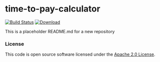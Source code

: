 
# time-to-pay-calculator

[![Build Status](https://travis-ci.org/hmrc/time-to-pay-calculator.svg?branch=master)](https://travis-ci.org/hmrc/time-to-pay-calculator) [ ![Download](https://api.bintray.com/packages/hmrc/releases/time-to-pay-calculator/images/download.svg) ](https://bintray.com/hmrc/releases/time-to-pay-calculator/_latestVersion)

This is a placeholder README.md for a new repository

### License

This code is open source software licensed under the [Apache 2.0 License]("http://www.apache.org/licenses/LICENSE-2.0.html").
    